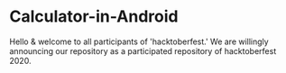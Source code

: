 # Calculator-in-Android
Hello &amp; welcome to all participants of 'hacktoberfest.' We are willingly announcing our repository as a participated repository of hacktoberfest 2020.
